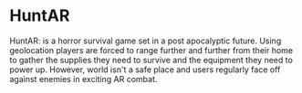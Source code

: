 # HuntAR
HuntAR: is a horror survival game set in a post apocalyptic future. Using geolocation players are forced to range further and further from their home to gather the supplies they need to survive and the equipment they need to power up. However, world isn't a safe place and users regularly face off against enemies in exciting AR combat. 

